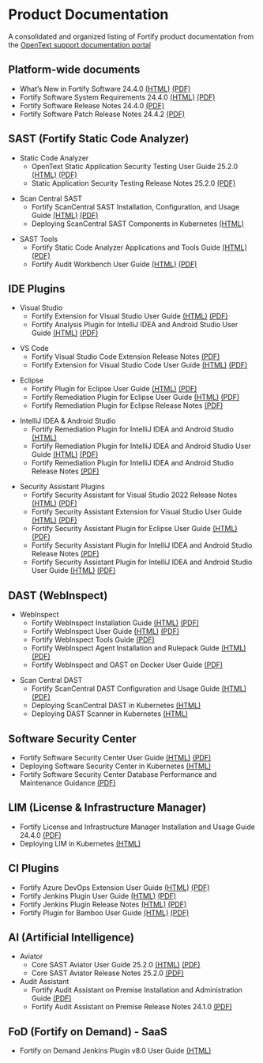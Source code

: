# Product Documentation

A consolidated and organized listing of Fortify product documentation from the [OpenText support documentation portal](https://www.microfocus.com/en-us/support/)

## Platform-wide documents
- What’s New in Fortify Software 24.4.0
[(HTML)](https://www.microfocus.com/documentation/fortify-core-documents/2440/Fortify_Whats_New_24.4.0/index.htm) 
[(PDF)](https://www.microfocus.com/documentation/fortify-core-documents/2440/Fortify_Whats_New_24.4.0.pdf)
- Fortify Software System Requirements 24.4.0
[(HTML)](https://www.microfocus.com/documentation/fortify-core-documents/2440/Fortify_Sys_Reqs_24.4.0/index.htm) 
[(PDF)](https://www.microfocus.com/documentation/fortify-core-documents/2440/Fortify_Sys_Reqs_24.4.0.pdf)
- Fortify Software Release Notes 24.4.0
[(PDF)](https://www.microfocus.com/documentation/fortify-core-documents/2440/FortifySW_RN_24.4.0.pdf)
- Fortify Software Patch Release Notes 24.4.2
[(PDF)](https://www.microfocus.com/documentation/fortify-software-security-center/2440/FortifySSC_PRN_24.4.2.pdf)

## SAST (Fortify Static Code Analyzer)
* Static Code Analyzer
    - OpenText Static Application Security Testing User Guide 25.2.0 
    [(HTML)](https://www.microfocus.com/documentation/fortify-static-code-analyzer-and-tools/2520/sast-ugd-html-25.2.0/index.htm) 
    [(PDF)](https://www.microfocus.com/documentation/fortify-static-code-analyzer-and-tools/2520/sast-ugd-25.2.0.pdf)
    - Static Application Security Testing Release Notes 25.2.0 
    [(PDF)](https://www.microfocus.com/documentation/fortify-static-code-analyzer-and-tools/2520/sast-rn-25.2.0.pdf)
<!-- #### Scan Central SAST -->
* Scan Central SAST
    - Fortify ScanCentral SAST Installation, Configuration, and Usage Guide
    [(HTML)](https://www.microfocus.com/documentation/fortify-software-security-center/2440/SC_SAST_Help_24.4.0/index.htm) 
    [(PDF)](https://www.microfocus.com/documentation/fortify-software-security-center/2440/SC_SAST_Guide_24.4.0.pdf)
    - Deploying ScanCentral SAST Components in Kubernetes
    [(HTML)](https://www.microfocus.com/documentation/fortify-software-security-center/2440/Deploying_SC_SAST_in_Kubernetes_24.4.0.html) 
<!-- #### SAST Tools -->
* SAST Tools
    - Fortify Static Code Analyzer Applications and Tools Guide 
    [(HTML)](https://www.microfocus.com/documentation/fortify-static-code-analyzer-and-tools/2440/SCA_Apps_Tools_Help_24.4.0/index.htm)
    [(PDF)](https://www.microfocus.com/documentation/fortify-static-code-analyzer-and-tools/2440/SCA_Apps_Tools_24.4.0.pdf)
    - Fortify Audit Workbench User Guide 
    [(HTML)](https://www.microfocus.com/documentation/fortify-static-code-analyzer-and-tools/2440/AWB_Help_24.4.0/index.htm) 
    [(PDF)](https://www.microfocus.com/documentation/fortify-static-code-analyzer-and-tools/2440/AWB_Guide_24.4.0.pdf)

## IDE Plugins

<!-- ####  Visual Studio -->
* Visual Studio
    - Fortify Extension for Visual Studio User Guide
    [(HTML)](https://www.microfocus.com/documentation/fortify-static-code-analyzer-and-tools/2440/VS_Ext_Help_24.4.0/index.htm) 
    [(PDF)](https://www.microfocus.com/documentation/fortify-static-code-analyzer-and-tools/2440/VS_Ext_Guide_24.4.0.pdf)
    - Fortify Analysis Plugin for IntelliJ IDEA and Android Studio User Guide
    [(HTML)](https://www.microfocus.com/documentation/fortify-static-code-analyzer-and-tools/2440/IntelliJ_AnalysisPlugin_Help_24.4.0/index.htm) 
    [(PDF)](https://www.microfocus.com/documentation/fortify-static-code-analyzer-and-tools/2440/IntelliJ_AnalysisPlugin_Guide_24.4.0.pdf)
<!-- ####  VS Code -->
* VS Code
    - Fortify Visual Studio Code Extension Release Notes
    [(PDF)](https://www.microfocus.com/documentation/fortify-visual-studio-code/2310/VSCode_Ext_RN_23.1.0.pdf)
    - Fortify Extension for Visual Studio Code User Guide
    [(HTML)](https://www.microfocus.com/documentation/fortify-visual-studio-code/2310/VSCode_Ext_Help_23.1.0/index.htm) 
    [(PDF)](https://www.microfocus.com/documentation/fortify-visual-studio-code/2310/VSCode_Ext_Guide_23.1.0.pdf)
<!-- ####  Eclipse -->
* Eclipse
    - Fortify Plugin for Eclipse User Guide
    [(HTML)](https://www.microfocus.com/documentation/fortify-static-code-analyzer-and-tools/2440/Eclipse_Plugin_Help_24.4.0/index.htm) 
    [(PDF)](https://www.microfocus.com/documentation/fortify-static-code-analyzer-and-tools/2440/Eclipse_Plugin_Guide_24.4.0.pdf)
    - Fortify Remediation Plugin for Eclipse User Guide
    [(HTML)](https://www.microfocus.com/documentation/fortify-remediation-plugin-for-eclipse/2420/Eclipse_RemPlugin_Help_24.2.0/index.htm) 
    [(PDF)](https://www.microfocus.com/documentation/fortify-remediation-plugin-for-eclipse/2420/Eclipse_RemPlugin_Guide_24.2.0.pdf)
    - Fortify Remediation Plugin for Eclipse Release Notes
    [(PDF)](https://www.microfocus.com/documentation/fortify-remediation-plugin-for-eclipse/2420/EclipseRem_Plugin_RN_24.2.0.pdf)

<!-- ####  IntelliJ IDEA & Android Studio -->
* IntelliJ IDEA & Android Studio
    - Fortify Remediation Plugin for IntelliJ IDEA and Android Studio
    [(HTML)](https://www.microfocus.com/documentation/fortify-remediation-plugin-for-intellij-and-android-studio/) 
    - Fortify Remediation Plugin for IntelliJ IDEA and Android Studio User Guide
    [(HTML)](https://www.microfocus.com/documentation/fortify-remediation-plugin-for-intellij-and-android-studio/2420/IntelliJ_RemPlugin_Help_24.2.0/index.htm) 
    [(PDF)](https://www.microfocus.com/documentation/fortify-remediation-plugin-for-intellij-and-android-studio/2420/IntelliJ_RemPlugin_Guide_24.2.0.pdf)
    - Fortify Remediation Plugin for IntelliJ IDEA and Android Studio Release Notes
    [(PDF)](https://www.microfocus.com/documentation/fortify-remediation-plugin-for-intellij-and-android-studio/2420/IntelliJRem_Plugin_RN_24.2.0.pdf)

<!-- ####  Security Assistant Plugins -->
* Security Assistant Plugins
    - Fortify Security Assistant for Visual Studio 2022 Release Notes
    [(HTML)](https://www.microfocus.com/documentation/fortify-security-assistant-plugin-for-visual-studio/2210/SecAssist_VS2022_RN_22.1.0.htm) 
    [(PDF)](https://www.microfocus.com/documentation/fortify-security-assistant-plugin-for-visual-studio/2210/SecAssist_VS2022_RN_22.1.0.pdf)
    - Fortify Security Assistant Extension for Visual Studio User Guide
    [(HTML)](https://www.microfocus.com/documentation/fortify-security-assistant-plugin-for-visual-studio/2210/SecAssist_VS_Help_22.1.0/index.htm) 
    [(PDF)](https://www.microfocus.com/documentation/fortify-security-assistant-plugin-for-visual-studio/2210/SecAssist_VS_Guide_22.1.0.pdf)
    - Fortify Security Assistant Plugin for Eclipse User Guide
    [(HTML)](https://www.microfocus.com/documentation/fortify-security-assistant-plugin-for-eclipse/2420/SecAssist_Eclipse_Help_24.2.0/index.htm) 
    [(PDF)](https://www.microfocus.com/documentation/fortify-security-assistant-plugin-for-eclipse/2420/SecAssist_Eclipse_Guide_24.2.0.pdf)
    - Fortify Security Assistant Plugin for IntelliJ IDEA and Android Studio Release Notes 
    [(PDF)](https://www.microfocus.com/documentation/fortify-security-assistant-plugin-for-intelliJ/2410/SecAssist_IntelliJ_RN_24.1.0.pdf)
    - Fortify Security Assistant Plugin for IntelliJ IDEA and Android Studio User Guide
    [(HTML)](https://www.microfocus.com/documentation/fortify-security-assistant-plugin-for-intelliJ/2410/SecAssist_IntelliJ_Help_24.1/index.htm) 
    [(PDF)](https://www.microfocus.com/documentation/fortify-security-assistant-plugin-for-intelliJ/2410/SecAssist_IntelliJ_Guide_24.1.pdf)

## DAST (WebInspect)
* WebInspect
    - Fortify WebInspect Installation Guide
    [(HTML)](https://www.microfocus.com/documentation/fortify-webinspect/2440/WI_Install_Help_24.4.0/index.htm) 
    [(PDF)](https://www.microfocus.com/documentation/fortify-webinspect/2440/WI_Install_24.4.0.pdf)
    - Fortify WebInspect User Guide
    [(HTML)](https://www.microfocus.com/documentation/fortify-webinspect/2440/WI_Help_24.4.0/index.htm) 
    [(PDF)](https://www.microfocus.com/documentation/fortify-webinspect/2440/WI_Guide_24.4.0.pdf)
    - Fortify WebInspect Tools Guide
    [(PDF)](https://www.microfocus.com/documentation/fortify-webinspect/2440/WI_Tools_Guide_24.4.0.pdf)
    - Fortify WebInspect Agent Installation and Rulepack Guide
    [(HTML)](https://www.microfocus.com/documentation/fortify-webinspect/2440/WI_Agent_Install_Help_24.4.0/index.htm) 
    [(PDF)](https://www.microfocus.com/documentation/fortify-webinspect/2440/WI_Agent_Install_24.4.0.pdf)
    - Fortify WebInspect and OAST on Docker User Guide
    [(PDF)](https://www.microfocus.com/documentation/fortify-webinspect/2440/WI_Docker_Guide_24.4.0.pdf)
<!-- ####  Scan Central DAST -->
* Scan Central DAST
    - Fortify ScanCentral DAST Configuration and Usage Guide
    [(HTML)](https://www.microfocus.com/documentation/fortify-ScanCentral-DAST/2440/SC_DAST_Help_24.4.0/index.htm) 
    [(PDF)](https://www.microfocus.com/documentation/fortify-ScanCentral-DAST/2440/SC_DAST_Guide_24.4.0.pdf)
    - Deploying ScanCentral DAST in Kubernetes
    [(HTML)](https://www.microfocus.com/documentation/fortify-ScanCentral-DAST/2440/Deploying_ScanCentral_DAST_in_Kubernetes_24.4.0.html) 
    - Deploying DAST Scanner in Kubernetes
    [(HTML)](https://www.microfocus.com/documentation/fortify-ScanCentral-DAST/2440/Deploying_DAST_Scanner_in_Kubernetes_24.4.0.html) 

## Software Security Center
- Fortify Software Security Center User Guide
[(HTML)](https://www.microfocus.com/documentation/fortify-software-security-center/2440/SSC_Help_24.4.0/index.htm) 
[(PDF)](https://www.microfocus.com/documentation/fortify-software-security-center/2440/SSC_Guide_24.4.0.pdf)
- Deploying Software Security Center in Kubernetes
[(HTML)](https://www.microfocus.com/documentation/fortify-software-security-center/2440/Deploying_SSC_in_Kubernetes_24.4.0.html) 
- Fortify Software Security Center Database Performance and Maintenance Guidance
[(PDF)](https://www.microfocus.com/documentation/fortify-software-security-center/2440/SSC_DP_Perf_24.4.0.pdf)

## LIM (License & Infrastructure Manager)
- Fortify License and Infrastructure Manager Installation and Usage Guide 24.4.0 
[(PDF)](https://www.microfocus.com/documentation/fortify-core-documents/2440/LIM_Guide_24.4.0.pdf)
- Deploying LIM in Kubernetes
[(HTML)](https://www.microfocus.com/documentation/fortify-core-documents/2440/Deploying_LIM_in_Kubernetes_24.4.0.html) 

## CI Plugins
- Fortify Azure DevOps Extension User Guide
[(HTML)](https://www.microfocus.com/documentation/fortify-azure-devops-extension/9.5/AzureDO_Ext_Help_9.5/index.htm) 
[(PDF)](https://www.microfocus.com/documentation/fortify-azure-devops-extension/9.5/AzureDevOps_Ext_Guide_9.5.pdf)
- Fortify Jenkins Plugin User Guide
[(HTML)](https://www.microfocus.com/documentation/fortify-jenkins-plugin/231/Jenkins_Plugin_Help_23.1/index.htm) 
[(PDF)](https://www.microfocus.com/documentation/fortify-jenkins-plugin/231/Jenkins_Plugin_Guide_23.1.pdf)
- Fortify Jenkins Plugin Release Notes
[(HTML)](https://www.microfocus.com/documentation/fortify-jenkins-plugin/231/Jenkins_Plugin_RN_23.1.htm) 
[(PDF)](https://www.microfocus.com/documentation/fortify-jenkins-plugin/231/Jenkins_Plugin_RN_23.1.pdf)
- Fortify Plugin for Bamboo User Guide
[(HTML)](https://www.microfocus.com/documentation/fortify-plugin-for-bamboo/110/Bamboo_Plugin_Help_1.10/index.htm) 
[(PDF)](https://www.microfocus.com/documentation/fortify-plugin-for-bamboo/110/Bamboo_Plugin_Guide_1.10.pdf)

## AI (Artificial Intelligence)
* Aviator
    - Core SAST Aviator User Guide 25.2.0
    [(HTML)](https://www.microfocus.com/documentation/fortify-static-code-analyzer-and-tools/2520/sast-aviator-ugd-html-25.2.0/index.htm) 
    [(PDF)](https://www.microfocus.com/documentation/fortify-static-code-analyzer-and-tools/2520/sast-aviator-ugd-25.2.0.pdf)
    - Core SAST Aviator Release Notes 25.2.0
    [(PDF)](https://www.microfocus.com/documentation/fortify-static-code-analyzer-and-tools/2520/sast-aviator-25.2.0-rn.pdf)
* Audit Assistant
    - Fortify Audit Assistant on Premise Installation and Administration Guide
    [(PDF)](https://www.microfocus.com/documentation/fortify-audit-assistant-on-premise/24.1.0/AA_On_Prem_24.1.0.pdf)
    - Fortify Audit Assistant on Premise Release Notes 24.1.0
    [(PDF)](https://www.microfocus.com/documentation/fortify-audit-assistant-on-premise/24.1.0/Audit_Assist_RN_24.1.0.pdf)

## FoD (Fortify on Demand) - SaaS
- Fortify on Demand Jenkins Plugin v8.0 User Guide 
[(HTML)](https://www.microfocus.com/documentation/fortify-on-demand-jenkins-plugin/8.0/FoD_Jenkins_Plugin_Help_8.0/index.htm) 

<!-- Product Documentation Landing Pages for reference
- https://www.microfocus.com/documentation/fortify-static-code/
- https://www.microfocus.com/documentation/fortify-software-security-center/
- https://www.microfocus.com/documentation/fortify-webinspect/
- https://www.microfocus.com/documentation/fortify-ScanCentral-DAST/
- https://www.microfocus.com/documentation/fortify-audit-assistant-on-premise/
- https://www.microfocus.com/documentation/fortify-azure-devops-extension/
- https://www.microfocus.com/documentation/fortify-plugin-for-bamboo/
- https://www.microfocus.com/documentation/fortify-jenkins-plugin/
- https://www.microfocus.com/documentation/fortify-on-demand-jenkins-plugin/
- https://www.microfocus.com/documentation/fortify-remediation-plugin-for-eclipse/
- https://www.microfocus.com/documentation/fortify-security-assistant-plugin-for-eclipse/
- https://www.microfocus.com/documentation/fortify-remediation-plugin-for-intellij-and-android-studio/
- https://www.microfocus.com/documentation/fortify-security-assistant-plugin-for-intelliJ/
- https://www.microfocus.com/documentation/fortify-visual-studio-code/
- https://www.microfocus.com/documentation/fortify-security-assistant-plugin-for-visual-studio/
-->

<!-- Composition Analysis
- [SonaType / Nexus IQ Server](https://help.sonatype.com/iqserver)
- [Debricked](https://portal.debricked.com/)
-->

<!--    
## integration Ecosystem
- [Integrations](https://www.microfocus.com/en-us/cyberres/application-security/ecosystem)
-->    

  





